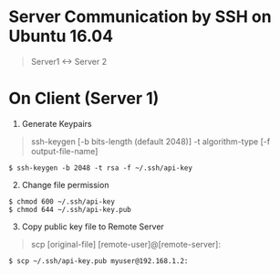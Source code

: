 # Server Communication by SSH on Ubuntu 16.04

> Server1 <-> Server 2

# On Client (Server 1) 

1. Generate Keypairs

> ssh-keygen [-b bits-length (default 2048)] -t algorithm-type [-f output-file-name]

```
$ ssh-keygen -b 2048 -t rsa -f ~/.ssh/api-key
```

2. Change file permission 
```
$ chmod 600 ~/.ssh/api-key
$ chmod 644 ~/.ssh/api-key.pub
```

3. Copy public key file to Remote Server

> scp [original-file] [remote-user]@[remote-server]:

```
$ scp ~/.ssh/api-key.pub myuser@192.168.1.2:
```
